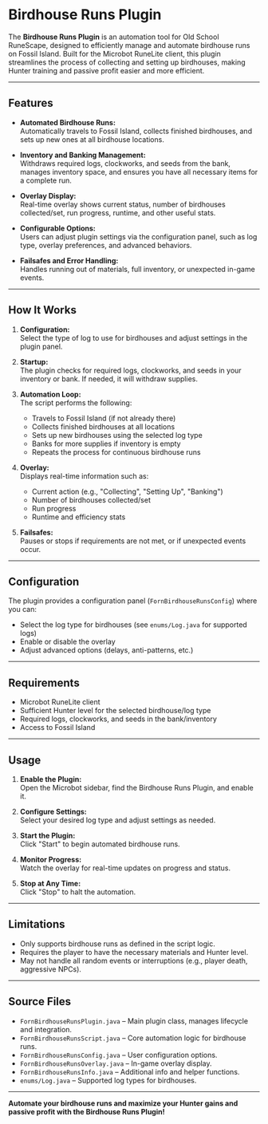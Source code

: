 ﻿# Birdhouse Runs Plugin

The **Birdhouse Runs Plugin** is an automation tool for Old School RuneScape, designed to efficiently manage and automate birdhouse runs on Fossil Island. Built for the Microbot RuneLite client, this plugin streamlines the process of collecting and setting up birdhouses, making Hunter training and passive profit easier and more efficient.

---

## Features

- **Automated Birdhouse Runs:**  
  Automatically travels to Fossil Island, collects finished birdhouses, and sets up new ones at all birdhouse locations.

- **Inventory and Banking Management:**  
  Withdraws required logs, clockworks, and seeds from the bank, manages inventory space, and ensures you have all necessary items for a complete run.

- **Overlay Display:**  
  Real-time overlay shows current status, number of birdhouses collected/set, run progress, runtime, and other useful stats.

- **Configurable Options:**  
  Users can adjust plugin settings via the configuration panel, such as log type, overlay preferences, and advanced behaviors.

- **Failsafes and Error Handling:**  
  Handles running out of materials, full inventory, or unexpected in-game events.

---

## How It Works

1. **Configuration:**  
   Select the type of log to use for birdhouses and adjust settings in the plugin panel.

2. **Startup:**  
   The plugin checks for required logs, clockworks, and seeds in your inventory or bank. If needed, it will withdraw supplies.

3. **Automation Loop:**  
   The script performs the following:
    - Travels to Fossil Island (if not already there)
    - Collects finished birdhouses at all locations
    - Sets up new birdhouses using the selected log type
    - Banks for more supplies if inventory is empty
    - Repeats the process for continuous birdhouse runs

4. **Overlay:**  
   Displays real-time information such as:
    - Current action (e.g., "Collecting", "Setting Up", "Banking")
    - Number of birdhouses collected/set
    - Run progress
    - Runtime and efficiency stats

5. **Failsafes:**  
   Pauses or stops if requirements are not met, or if unexpected events occur.

---

## Configuration

The plugin provides a configuration panel (`FornBirdhouseRunsConfig`) where you can:

- Select the log type for birdhouses (see `enums/Log.java` for supported logs)
- Enable or disable the overlay
- Adjust advanced options (delays, anti-patterns, etc.)

---

## Requirements

- Microbot RuneLite client
- Sufficient Hunter level for the selected birdhouse/log type
- Required logs, clockworks, and seeds in the bank/inventory
- Access to Fossil Island

---

## Usage

1. **Enable the Plugin:**  
   Open the Microbot sidebar, find the Birdhouse Runs Plugin, and enable it.

2. **Configure Settings:**  
   Select your desired log type and adjust settings as needed.

3. **Start the Plugin:**  
   Click "Start" to begin automated birdhouse runs.

4. **Monitor Progress:**  
   Watch the overlay for real-time updates on progress and status.

5. **Stop at Any Time:**  
   Click "Stop" to halt the automation.

---

## Limitations

- Only supports birdhouse runs as defined in the script logic.
- Requires the player to have the necessary materials and Hunter level.
- May not handle all random events or interruptions (e.g., player death, aggressive NPCs).

---

## Source Files

- `FornBirdhouseRunsPlugin.java` – Main plugin class, manages lifecycle and integration.
- `FornBirdhouseRunsScript.java` – Core automation logic for birdhouse runs.
- `FornBirdhouseRunsConfig.java` – User configuration options.
- `FornBirdhouseRunsOverlay.java` – In-game overlay display.
- `FornBirdhouseRunsInfo.java` – Additional info and helper functions.
- `enums/Log.java` – Supported log types for birdhouses.

---

**Automate your birdhouse runs and maximize your Hunter gains and passive profit with the Birdhouse Runs Plugin!**